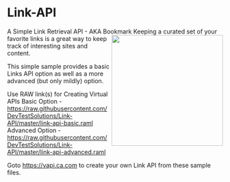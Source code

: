 Link-API
========

A Simple Link Retrieval API - AKA Bookmark
<img align="right" height="260" src="https://raw.githubusercontent.com/DevTestSolutions/Link-API/master/Puzzle.png">
Keeping a curated set of your favorite links is a great way to keep track of interesting sites and content.

This simple sample provides a basic Links API option as well as a more advanced (but only mildly) option.

Use RAW link(s) for Creating Virtual APIs
Basic Option - https://raw.githubusercontent.com/DevTestSolutions/Link-API/master/link-api-basic.raml
Advanced Option - https://raw.githubusercontent.com/DevTestSolutions/Link-API/master/link-api-advanced.raml

Goto https://vapi.ca.com to create your own Link API from these sample files.
